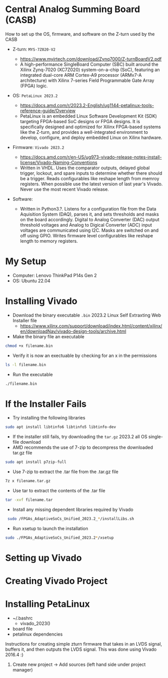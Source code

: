 # Central Analog Summing Board (CASB)
How to set up the OS, firmware, and software on the Z-turn used by the CASB

- Z-turn: `MYS-7Z020-V2`
  - https://www.myirtech.com/download/Zynq7000/Z-turnBoardV2.pdf 
  - A high-performance SingleBoard Computer (SBC) built around the Xilinx Zynq-7020 (XC7Z020) system-on-a-chip (SoC), featuring an integrated dual-core ARM Cortex-A9 processor (ARMv7-A architecture) with Xilinx 7-series Field Programmable Gate Array (FPGA) logic.
    
- OS: `PetaLinux 2023.2`
  - https://docs.amd.com/r/2023.2-English/ug1144-petalinux-tools-reference-guide/Overview
  - PetaLinux is an embedded Linux Software Development Kit (SDK) targeting FPGA-based SoC designs or FPGA designs. It is specifically designed and optimized for Xilinx FPGA-based systems like the Z-turn, and provides a well-integrated environment to develop, configure, and deploy embedded Linux on Xilinx hardware.

- Firmware: `Vivado 2023.2`
  - https://docs.amd.com/r/en-US/ug973-vivado-release-notes-install-license/Vivado-Naming-Conventions 
  - Written in VHDL. Uses the comparator outputs, delayed global trigger, lockout, and spare inputs to determine whether there should be a trigger. Reads configurables like reshape length from memroy registers. When possible use the latest version of last year's Vivado. Never use the most recent Vivado release.

- Software:
  - Written in Python3.?. Listens for a configuration file from the Data Aquisition System (DAQ), parses it, and sets thresholds and masks on the board accordingly. Digital to Analog Converter (DAC) output threshold voltages and Analog to Digical Converter (ADC) input voltages are communicated using I2C. Masks are switched on and off using GPIO. Writes firmware level configurables like reshape length to memory registers.

# My Setup
- Computer: Lenovo ThinkPad P14s Gen 2
- OS: Ubuntu 22.04

# Installing Vivado
- Download the binary executable `.bin` 2023.2 Linux Self Extraxting Web Installer file
  - https://www.xilinx.com/support/download/index.html/content/xilinx/en/downloadNav/vivado-design-tools/archive.html
- Make the binary file an executable
```bash
chmod +x filename.bin
```
- Verify it is now an exectuable by checking for an x in the permissions
```bash
ls -l filename.bin
```
- Run the executable
```bash
./filename.bin
```

# If the Installer Fails
- Try installing the following libraries
```bash
sudo apt install libtinfo6 libtinfo5 libtinfo-dev
```
- If the installer still fails, try downloading the `tar.gz` 2023.2 all OS single-file download
- AMD recommends the use of 7-zip to decompress the downloaded tar.gz file
```bash
sudo apt install p7zip-full
```
- Use 7-zip to extract the .tar file from the .tar.gz file
```bash
7z x filename.tar.gz
```
- Use tar to extract the contents of the .tar file
```bash
tar -xvf filename.tar
```
- Install any missing dependent libraries required by Vivado
```bash
 sudo /FPGAs_AdaptiveSoCs_Unified_2023.2_*/installLibs.sh
```
- Run xsetup to launch the installation
```bash
sudo ./FPGAs_AdaptiveSoCs_Unified_2023.2*/xsetup
```

# Setting up Vivado

# Creating Vivado Project

# Installing PetaLinux




- ~/.bashrc
    - vivado_2023()
- board file
- petalinux dependencies







Instructions for creating simple zturn firmware that takes in an LVDS signal, buffers it, and then outputs the LVDS signal. This was done using Vivado 2016.4 :)

1) Create new project -> Add sources (left hand side under project manager)
